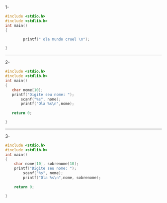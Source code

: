 1-
```C
#include <stdio.h>
#include <stdlib.h>
int main()
{

		printf(" ola mundo cruel \n");

}
```
------------------------------------------------------
 2- 
 ```C
 #include <stdio.h>
#include <stdlib.h>
int main()
{
	char nome[10];
	printf("Digite seu nome: ");
        scanf("%s", nome);
      	printf("Ola %s\n",nome);
    
	return 0;	

}
```
-----------------------------------------------------------
3-
```C
#include <stdio.h>
#include <stdlib.h>
int main()
{
	char nome[10], sobrenome[10];
	printf("Digite seu nome: ");
        scanf("%s", nome);
      	printf("Ola %s\n",nome, sobrenome);
    
	return 0;	

}
```
